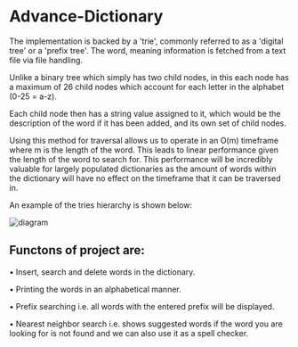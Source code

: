 # Advance-Dictionary


The implementation is backed by a 'trie', commonly referred to as a 'digital tree' or a 'prefix tree'. The word, meaning information is fetched from a text file via file handling.

Unlike a binary tree which simply has two child nodes, in this each node has a maximum of 26 child nodes which account for each letter in the alphabet (0-25 = a-z).

Each child node then has a string value assigned to it, which would be the description of the word if it has been added, and its own set of child nodes.

Using this method for traversal allows us to operate in an O(m) timeframe where m is the length of the word. This leads to linear performance given the length of the word to search for. This performance will be incredibly valuable for largely populated dictionaries as the amount of words within the dictionary will have no effect on the timeframe that it can be traversed in.

An example of the tries hierarchy is shown below:

![diagram](https://user-images.githubusercontent.com/68197328/126761523-d4784782-dd0b-43c4-9eea-2bdc9f3f01fa.png)


## Functons of project are:

• Insert, search and delete words in the dictionary.

• Printing the words in an alphabetical manner.

• Prefix searching i.e. all words with the entered prefix will be displayed.

• Nearest neighbor search i.e. shows suggested words if the word you are looking for is not found and we can also use it as a spell checker.
  


